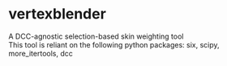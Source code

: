 # vertexblender
A DCC-agnostic selection-based skin weighting tool  
This tool is reliant on the following python packages: six, scipy, more_itertools, dcc
